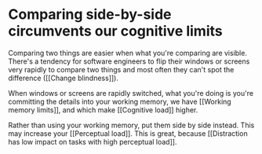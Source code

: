 # Comparing side-by-side circumvents our cognitive limits
Comparing two things are easier when what you're comparing are visible. There's a tendency for software engineers to flip their windows or screens very rapidly to compare two things and most often they can't spot the difference ([[Change blindness]]).

When windows or screens are rapidly switched, what you're doing is you're committing the details into your working memory, we have [[Working memory limits]], and which make [[Cognitive load]] higher.

Rather than using your working memory, put them side by side instead. This may increase your [[Perceptual load]]. This is great, because [[Distraction has low impact on tasks with high perceptual load]].

<!-- #evergreen -->

<!-- {BearID:80B1B62B-D8B5-4A0E-85EB-398CC2709598-652-00000189E7A6DBF7} -->

